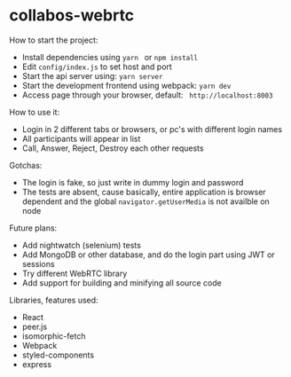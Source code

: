 # collabos-webrtc

How to start the project:

 * Install dependencies using ``` yarn  ``` or ``` npm install ```
 * Edit ``` config/index.js ``` to set host and port
 * Start the api server using: ``` yarn server ```
 * Start the development frontend using webpack: ``` yarn dev  ```
 * Access page through your browser, default: ``` http://localhost:8003```

How to use it:

* Login in 2 different tabs or browsers, or pc's with different login names
* All participants will appear in list
* Call, Answer, Reject, Destroy  each other requests

Gotchas:

 * The login is fake, so just write in dummy login and password
 * The tests are absent, cause basically, entire application is browser dependent and the global ``` navigator.getUserMedia ``` is not availble on node

Future plans:

* Add nightwatch (selenium) tests
* Add MongoDB or other database, and do the login part using JWT or sessions
* Try different WebRTC library
* Add support for building and minifying all source code

Libraries, features used:

* React
* peer.js
* isomorphic-fetch
* Webpack 
* styled-components
* express
